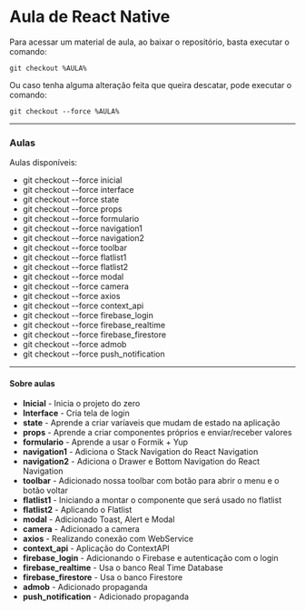 # Aula de React Native

Para acessar um material de aula, ao baixar o repositório, basta executar o comando:
```
git checkout %AULA%
```

Ou caso tenha alguma alteração feita que queira descatar, pode executar o comando:
```
git checkout --force %AULA%
```
------
### Aulas
Aulas disponíveis:
- git checkout --force inicial
- git checkout --force interface
- git checkout --force state
- git checkout --force props
- git checkout --force formulario
- git checkout --force navigation1
- git checkout --force navigation2
- git checkout --force toolbar
- git checkout --force flatlist1
- git checkout --force flatlist2
- git checkout --force modal
- git checkout --force camera
- git checkout --force axios
- git checkout --force context_api
- git checkout --force firebase_login
- git checkout --force firebase_realtime
- git checkout --force firebase_firestore
- git checkout --force admob
- git checkout --force push_notification


--------------------
#### Sobre aulas
* **Inicial** - Inicia o projeto do zero
* **Interface** - Cria tela de login
* **state** - Aprende a criar varíaveis que mudam de estado na aplicação
* **props** - Aprende a criar componentes próprios e enviar/receber valores
* **formulario** - Aprende a usar o Formik + Yup
* **navigation1** - Adiciona o Stack Navigation do React Navigation
* **navigation2** - Adiciona o Drawer e Bottom Navigation do React Navigation
* **toolbar** - Adicionado nossa toolbar com botão para abrir o menu e o botão voltar
* **flatlist1** - Iniciando a montar o componente que será usado no flatlist
* **flatlist2** - Aplicando o Flatlist
* **modal** - Adicionado Toast, Alert e Modal
* **camera** - Adicionado a camera
* **axios** - Realizando conexão com WebService
* **context_api** - Aplicação do ContextAPI
* **firebase_login** - Adicionando o Firebase e autenticação com o login
* **firebase_realtime** - Usa o banco Real Time Database
* **firebase_firestore** - Usa o banco Firestore
* **admob** - Adicionado propaganda
* **push_notification** - Adicionado propaganda